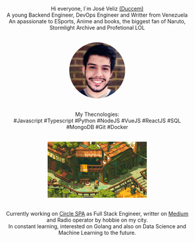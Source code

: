 <p align="center">
    Hi everyone, I`m José Veliz <a target="_blank" href="https://twitter.com/Ducen29">(Duccem)</a></br> 
    A young Backend Engineer, DevOps Engineer and Writter from Venezuela </br>
    An apassionate to ESports, Anime and books, the biggest fan of Naruto, Stormlight Archive and Profetional LOL </br> 
</p>
</br>
<div align="center">
    <img src="https://raw.githubusercontent.com/Duccem/Duccem/master/media/avatar.jpg" height=150 width=150 style="border-radius:50%"></img>
</div>
</br>
<p align = "center">
    My Thecnologies: </br>
    #Javascript #Typescript #Python #NodeJS #VueJS #ReactJS #SQL #MongoDB #Git #Docker
</p>
</br>
<div align="center">
    <img src="https://raw.githubusercontent.com/Duccem/Duccem/master/media/image.jpg" height=150 ></img>
</div>
</br>
<p align="center">
    Currently working on <a target="_blank" href="#">Circle SPA</a> as Full Stack Engineer, writter on <a target="_blank" href="#">Medium</a> and Radio operator by hobbie on my city.</br>
    In constant learning, interested on Golang and also on Data Science and Machine Learning to the future.
</p>
